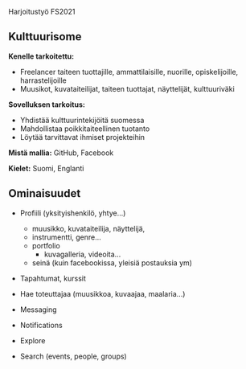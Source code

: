 Harjoitustyö FS2021

## Kulttuurisome
**Kenelle tarkoitettu:** 
- Freelancer taiteen tuottajille, ammattilaisille, nuorille, opiskelijoille, harrastelijoille
- Muusikot, kuvataiteilijat, taiteen tuottajat, näyttelijät, kulttuuriväki 

**Sovelluksen tarkoitus:**
- Yhdistää kulttuurintekijöitä suomessa
- Mahdollistaa poikkitaiteellinen tuotanto
- Löytää tarvittavat ihmiset projekteihin

**Mistä mallia:**
	GitHub, Facebook

**Kielet:**
Suomi, Englanti

## Ominaisuudet
- Profiili (yksityishenkilö, yhtye...)
  - muusikko, kuvataiteilija, näyttelijä,
  - instrumentti, genre...
  - portfolio
    - kuvagalleria, videoita...
  - seinä (kuin facebookissa, yleisiä postauksia ym)

- Tapahtumat, kurssit

- Hae toteuttajaa (muusikkoa, kuvaajaa, maalaria...)

- Messaging

- Notifications

- Explore

- Search (events, people, groups)





